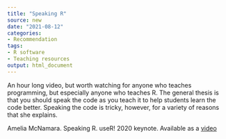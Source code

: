 ```yaml
---
title: "Speaking R"
source: new
date: "2021-08-12"
categories:
- Recommendation
tags:
- R software
- Teaching resources
output: html_document
---
```


An hour long video, but worth watching for anyone who teaches programming, but especially anyone who teaches R. The general thesis is that you should speak the code as you teach it to help students learn the code better. Speaking the code is tricky, however, for a variety of reasons that she explains.

<!--more-->

Amelia McNamara. Speaking R. useR! 2020 keynote. Available as a [video][mcn1]

[mcn1]: https://www.youtube.com/watch?v=ckW9sSdIVAc&t=676s
